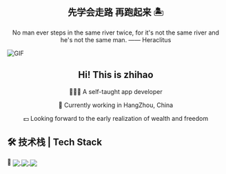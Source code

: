 <h2 align="center">先学会走路 再跑起来 🏝</h2>

<p align="center">No man ever steps in the same river twice, for it's not the same river and he's not the same man.  —— Heraclitus</p>

<image src="https://pic4.zhimg.com/v2-da3853cc1f373e9af570b7a8fe372da7_r.gif" align="center" alt="GIF" />

<h2 align="center"> Hi! This is zhihao</h2>

<div align="center">

<p>🧑🏻‍💻 A self-taught app developer</p>

<p>🐼 Currently working in HangZhou, China</p>

<p>💵 Looking forward to the early realization of wealth and freedom</p>

</div>

## 🛠 技术栈 | Tech Stack

<div >

💬 <a href="https://developer.mozilla.org/zh-CN/docs/Web/JavaScript/"><image src="https://img.shields.io/static/v1?label=JavaScript&message=HANDY&style=for-the-badge&labelColor=FFFFFF&logo=javascript&color=3178C6" align="center" />
<a href="https://www.typescriptlang.org/"><image src="https://img.shields.io/static/v1?label=TypeScript&message=HANDY&style=for-the-badge&labelColor=FFFFFF&logo=typescript&color=3178C6" align="center" />
<a href="https://reactjs.org/"><image src="https://img.shields.io/static/v1?label=Web&message=handy&style=for-the-badge&labelColor=FFFFFF&logo=react&color=61DAFB" align="center" /></a>

</div>
